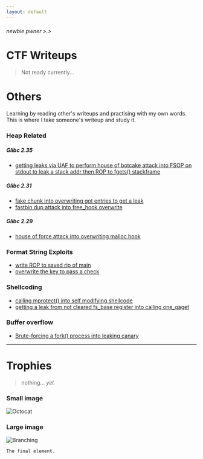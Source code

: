 ```yaml
---
layout: default
---
```


###### newbie pwner >.>

# CTF Writeups

> Not ready currently...


# Others

Learning by reading other's writeups and practising with my own words. This is where I take someone's writeup and study it. 

### Heap Related
##### Glibc 2.35
*  [getting leaks via UAF to perform house of botcake attack into FSOP on stdout to leak a stack addr then ROP to fgets() stackframe](../../../../../ctfwriteups/tree/main/heap/otherbins/ImaginaryCTF23/mailman/README.md)
  
##### Glibc 2.31
*   [fake chunk into overwriting got entries to get a leak](../../../../../ctfwriteups/tree/main/heap/tcache/BACKDOOR23/Konsolidator)
*   [fastbin dup attack into free_hook overwrite](../../../../../ctfwriteups/tree/main/heap/otherbins/JUSTCTF22/pwn_notes/)   
    
##### Glibc 2.29
*   [house of force attack into overwriting malloc hook](../../../../../ctfwriteups/tree/main/heap/otherbins/SUNSHINECTF23/House_of_Sus)

### Format String Exploits
*   [write ROP to saved rip of main](../../../../../ctfwriteups/tree/main/format_string/BACKDOOR23/Baby_formatter)
*   [overwrite the key to pass a check](../../../../../ctfwriteups/tree/main/format_string/BlueHensCTF24/)
  
### Shellcoding
*   [calling mprotect() into self modifying shellcode](../../../../../ctfwriteups/tree/main/shellcode/HKCERTCTF24/shellcode_runner3/)
*   [getting a leak from not cleared fs_base register into calling one_gaget](../../../../../ctfwriteups/tree/main/shellcode/HKCERTCTF24/shellcode_runner3(revenge)/)
  
### Buffer overflow
*   [Brute-forcing a fork() process into leaking canary](/ctfwriteups/buffer_overflow/UTCCTF24/README.md)

* * *

# Trophies

> nothing... *yet*

### Small image

![Octocat](https://github.githubassets.com/images/icons/emoji/octocat.png)

### Large image

![Branching](https://guides.github.com/activities/hello-world/branching.png)



```
The final element.
```
